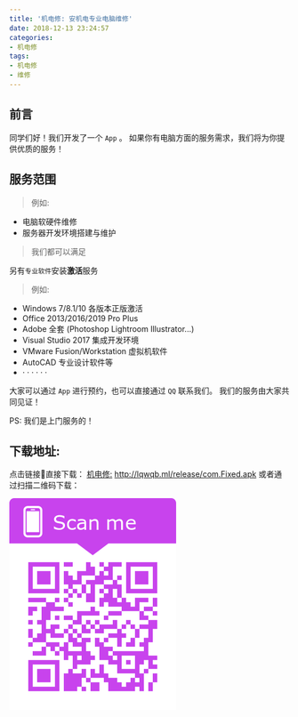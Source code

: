 ```yaml
---
title: '机电修: 安机电专业电脑维修'
date: 2018-12-13 23:24:57
categories:
- 机电修
tags:
- 机电修
- 维修
---
```

## 前言

同学们好！我们开发了一个 `App` 。
如果你有电脑方面的服务需求，我们将为你提供优质的服务！

## 服务范围

> 例如:

* 电脑软硬件维修
* 服务器开发环境搭建与维护 

> 我们都可以满足

另有`专业软件`安装**激活**服务

> 例如:

* Windows 7/8.1/10 各版本正版激活
* Office 2013/2016/2019 Pro Plus
* Adobe 全套 (Photoshop Lightroom Illustrator...)
* Visual Studio 2017 集成开发环境
* VMware Fusion/Workstation 虚拟机软件
* AutoCAD 专业设计软件等
* · · · · · · 

大家可以通过  `App`  进行预约，也可以直接通过 `QQ` 联系我们。
我们的服务由大家共同见证！

PS: 我们是上门服务的！

## 下载地址:

点击链接🔗直接下载： 
[机电修:](http://lqwqb.ml/release/com.Fixed.apk) http://lqwqb.ml/release/com.Fixed.apk
或者通过扫描二维码下载：

![QR Code](https://raw.githubusercontent.com/cloverkits/hexo_picture_resource/master/picture/frame.png)








